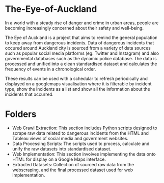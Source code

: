 # The-Eye-of-Auckland

In a world with a steady rise of danger and crime in urban areas, people are becoming increasingly concerned about their safety and well-being. 

The Eye of Auckland is a project that aims to remind the general population to keep away from dangerous incidents. Data of dangerous incidents that occured around Auckland city is sourced from a variety of data sources such as popular social media platforms (eg. Twitter and Instagram) and also governmental databases such as the dynamic police database. The data is processed and unified into a clean standardised dataset and calculates the frequency of events in a chronological order. 

These results can be used with a schedular to refresh periodically and displayed on a googlemaps visualisation where it is filterable by incident type, show the incidents as a list and show all the information about the incidents that occurred.

# Folders

* Web Crawl Extraction: This section includes Python scripts designed to scrape raw data related to dangerous incidents from the HTML and Tableau views of social media and government websites.
* Data Processing Scripts: The scripts used to process, calculate and unify the raw datasets into standardised dataset.
* Web Implementation: This section involves implementing the data onto HTML for display on a Google Maps interface.
* Extracted Datasets: Collection of sourced raw data from the webscraping, and the final processed dataset used for web implementation. 
